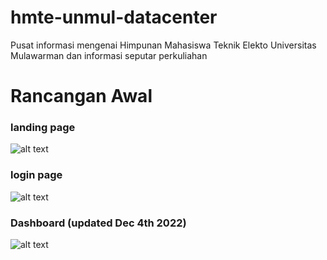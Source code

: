 # hmte-unmul-datacenter
Pusat informasi mengenai Himpunan Mahasiswa Teknik Elekto Universitas Mulawarman dan informasi seputar perkuliahan

# Rancangan Awal
### landing page
![alt text](https://i.postimg.cc/fzwV535g/Beranda-cr.png)

### login page
![alt text](https://i.postimg.cc/JhK4SqKY/Login.png)

### Dashboard (updated Dec 4th 2022)
![alt text](https://i.postimg.cc/zvdL9pb2/Dashboard.png)